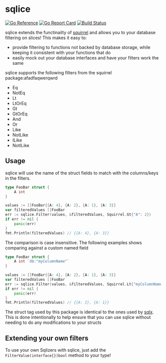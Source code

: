 # sqlice
[![Go Reference](https://pkg.go.dev/badge/github.com/pixelrazor/sqlice.svg)](https://pkg.go.dev/github.com/pixelrazor/sqlice) 
[![Go Report Card](https://goreportcard.com/badge/github.com/pixelrazor/sqlice)](https://goreportcard.com/report/github.com/pixelrazor/sqlice) 
[![Build Status](https://github.com/pixelrazor/sqlice/actions/workflows/build.yml/badge.svg)](https://github.com/pixelrazor/sqlice/actions/workflows/build.yml)

sqlice extends the functinailty of [squirrel](https://github.com/Masterminds/squirrel) and allows you to your database filtering on slices!
This makes it easy to:
 - provide filtering to functions not backed by database storage, while keeping it consistent with your functions that do
 - easily mock out your database interfaces and have your filters work the same

sqlice supports the following filters from the squirrel package:afadfaqwerqwrd
 - Eq
 - NotEq
 - Lt
 - LtOrEq
 - Gt
 - GtOrEq
 - And
 - Or
 - Like
 - NotLike
 - ILike
 - NotILike

 ## Usage

 sqlice will use the name of the struct fields to match with the columns/keys in the filters.

```go
type FooBar struct {
    A int
}

values := []FooBar{{A: 4}, {A: 2}, {A: 1}, {A: 3}}
var filteredValues []FooBar
err := sqlice.Filter(values, &filteredValues, Squirrel.Gt{"A": 2})
if err != nil {
    panic(err)
}
fmt.Println(filteredValues) // {{A: 4}, {A: 3}}
```

The comparison is case insensitive. The following examples shows comparing against a custom named field

```go
type FooBar struct {
    A int `db:"myColumnName"`
}

values := []FooBar{{A: 4}, {A: 2}, {A: 1}, {A: 3}}
var filteredValues []FooBar
err := sqlice.Filter(values, &filteredValues, Squirrel.Lt{"myColumnName": 3})
if err != nil {
    panic(err)
}
fmt.Println(filteredValues) // {{A: 2}, {A: 1}}
```

The struct tag used by this package is identical to the ones used by [sqlx](https://github.com/jmoiron/sqlx). This is done intentionally to help
ensure that you can use sqlice without needing to do any modifications to your structs

 ## Extending your own filters

 To use your own Sqlizers with sqlice, just add the `FilterValue(interface{})bool` method to your type!

